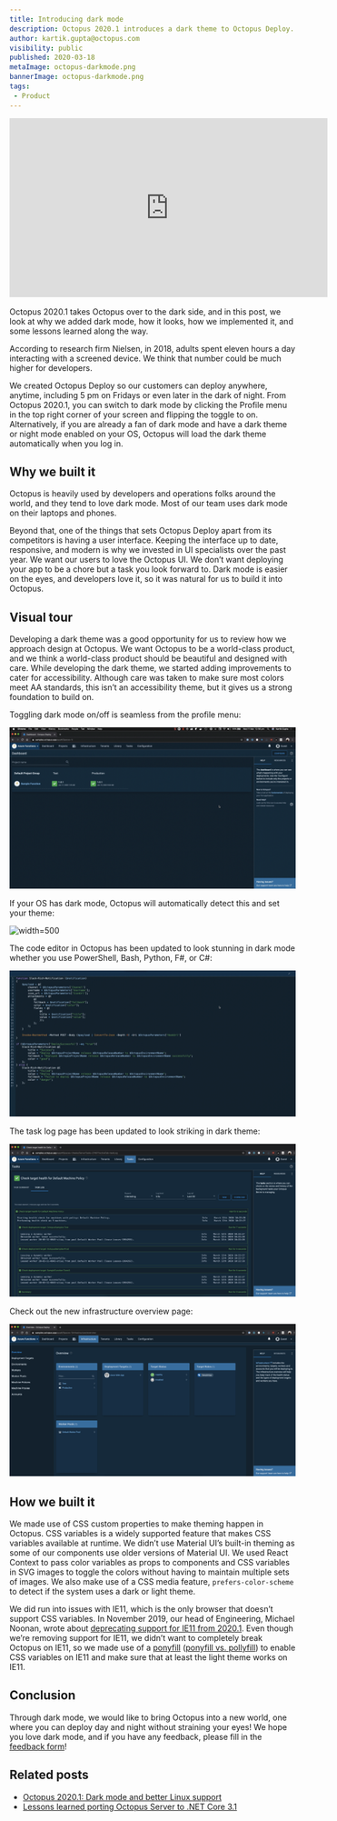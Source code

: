 ```yaml
---
title: Introducing dark mode
description: Octopus 2020.1 introduces a dark theme to Octopus Deploy.
author: kartik.gupta@octopus.com
visibility: public
published: 2020-03-18
metaImage: octopus-darkmode.png
bannerImage: octopus-darkmode.png
tags:
 - Product
---
```


<iframe width="560" height="315" src="https://www.youtube.com/embed/ZMM8BowrUjQ" frameborder="0" allowfullscreen></iframe>

Octopus 2020.1 takes Octopus over to the dark side, and in this post, we look at why we added dark mode, how it looks, how we implemented it, and some lessons learned along the way.

According to research firm Nielsen, in 2018, adults spent eleven hours a day interacting with a screened device. We think that number could be much higher for developers.

We created Octopus Deploy so our customers can deploy anywhere, anytime, including 5 pm on Fridays or even later in the dark of night. From Octopus 2020.1, you can switch to dark mode by clicking the Profile menu in the top right corner of your screen and flipping the toggle to on. Alternatively, if you are already a fan of dark mode and have a dark theme or night mode enabled on your OS, Octopus will load the dark theme automatically when you log in.

## Why we built it

Octopus is heavily used by developers and operations folks around the world, and they tend to love dark mode. Most of our team uses dark mode on their laptops and phones.

Beyond that, one of the things that sets Octopus Deploy apart from its competitors is having a user interface. Keeping the interface up to date, responsive, and modern is why we invested in UI specialists over the past year. We want our users to love the Octopus UI. We don’t want deploying your app to be a chore but a task you look forward to. Dark mode is easier on the eyes, and developers love it, so it was natural for us to build it into Octopus.

## Visual tour

Developing a dark theme was a good opportunity for us to review how we approach design at Octopus. We want Octopus to be a world-class product, and we think a world-class product should be beautiful and designed with care. While developing the dark theme, we started adding improvements to cater for accessibility. Although care was taken to make sure most colors meet AA standards, this isn’t an accessibility theme, but it gives us a strong foundation to build on.

Toggling dark mode on/off is seamless from the profile menu:

![](darkmode-toggle.gif "width=500")

If your OS has dark mode, Octopus will automatically detect this and set your theme:

![](darkmode-auto-detect.gif "width=500")

The code editor in Octopus has been updated to look stunning in dark mode whether you use PowerShell, Bash, Python, F#, or C#:

![](darkmode-code-editor.gif "width=500")

The task log page has been updated to look striking in dark theme:

![](darkmode-task-log.png "width=500")

Check out the new infrastructure overview page:

![](darkmode-infrastructure-overview.png "width=500")

## How we built it

We made use of CSS custom properties to make theming happen in Octopus. CSS variables is a widely supported feature that makes CSS variables available at runtime. We didn’t use Material UI’s built-in theming as some of our components use older versions of Material UI. We used React Context to pass color variables as props to components and CSS variables in SVG images to toggle the colors without having to maintain multiple sets of images. We also make use of a CSS media feature, `prefers-color-scheme` to detect if the system uses a dark or light theme.

We did run into issues with IE11, which is the only browser that doesn’t support CSS variables. In November 2019, our head of Engineering, Michael Noonan, wrote about [deprecating support for IE11 from 2020.1](https://octopus.com/blog/raising-minimum-requirements-for-octopus-server). Even though we’re removing support for IE11, we didn’t want to completely break Octopus on IE11, so we made use of a [ponyfill](https://jhildenbiddle.github.io/css-vars-ponyfill/#/) ([ponyfill vs. pollyfill](https://ponyfoo.com/articles/polyfills-or-ponyfills)) to enable CSS variables on IE11 and make sure that at least the light theme works on IE11.

## Conclusion

Through dark mode, we would like to bring Octopus into a new world, one where you can deploy day and night without straining your eyes! We hope you love dark mode, and if you have any feedback, please fill in the [feedback form](https://octopusdeploy.typeform.com/to/jVl7gN)!

## Related posts

- [Octopus 2020.1: Dark mode and better Linux support](/blog/2020-03/octopus-release-2020-1/index.md)
- [Lessons learned porting Octopus Server to .NET Core 3.1](/blog/2020-03/octopus-server-dotnet-core-lessons-learned/index.md)
